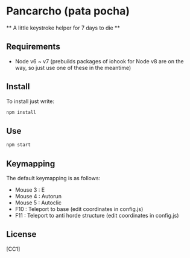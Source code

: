 # Pancarcho (pata pocha)

** A little keystroke helper for 7 days to die **

## Requirements

- Node v6 ~ v7 (prebuilds packages of iohook for Node v8 are on the way, so just use one of these in the meantime)

## Install

To install just write:

```bash
npm install
```

## Use

```bash
npm start
```

## Keymapping

The default keymapping is as follows:

- Mouse 3 : E
- Mouse 4 : Autorun
- Mouse 5 : Autoclic
- F10 : Teleport to base (edit coordinates in config.js)
- F11 : Teleport to anti horde structure (edit coordinates in config.js)

## License

[CC1]

